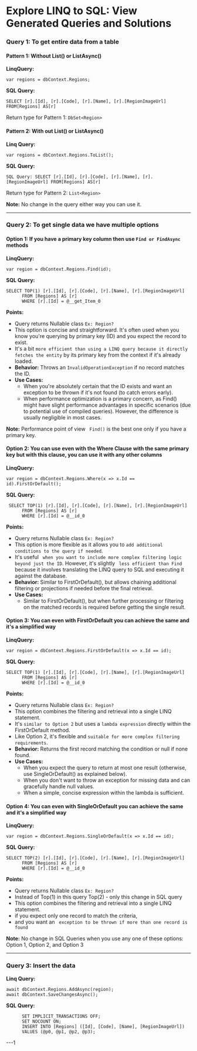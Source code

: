 # Explore LINQ to SQL: View Generated Queries and Solutions

### Query 1: To get entire data from a table

#### **Pattern 1:** Without List() or ListAsync()

**LinqQuery:** 

```
var regions = dbContext.Regions;
```
**SQL Query:**
```
SELECT [r].[Id], [r].[Code], [r].[Name], [r].[RegionImageUrl] FROM[Regions] AS[r]
```
Return type for Pattern 1: ```DbSet<Region>```

#### Pattern 2: With out List() or ListAsync()

**Linq Query:**
```
var regions = dbContext.Regions.ToList();
```
**SQL Query:**
```
SQL Query: SELECT [r].[Id], [r].[Code], [r].[Name], [r].[RegionImageUrl] FROM[Regions] AS[r]
```
Return type for Pattern 2: ```List<Region>```

**Note:** No change in the query either way you can use it.

---
### Query 2: To get single data we have multiple options
#### Option 1: If you have a primary key column then use ```Find or FindAsync``` methods

**LinqQuery:** 
```
var region = dbContext.Regions.Find(id);
```
**SQL Query:**
```
SELECT TOP(1) [r].[Id], [r].[Code], [r].[Name], [r].[RegionImageUrl]
      FROM [Regions] AS [r]
      WHERE [r].[Id] = @__get_Item_0
```
**Points:**
- Query returns Nullable class ```Ex: Region?```
- This option is concise and straightforward. It's often used when you know you're querying by primary key (ID) and you expect the record to exist. 
- It's a bit ```more efficient than using a LINQ query because it directly fetches the entity``` by its primary key from the context if it's already loaded.
- **Behavior:** Throws an ```InvalidOperationException``` if no record matches the ID.
- **Use Cases:**  
  - When you're absolutely certain that the ID exists and want an exception to be thrown if it's not found (to catch errors early).
  - When performance optimization is a primary concern, as Find() might have slight performance advantages in specific scenarios (due to potential use of compiled queries). However, the difference is usually negligible in most cases.

**Note:** Performance point of view ``` Find()``` is the best one only if you have a primary key.

#### Option 2: You can use even with the Where Clause with the same primary key but with this clause, you can use it with any other columns

**LinqQuery:** 
```
var region = dbContext.Regions.Where(x => x.Id == id).FirstOrDefault();
```
**SQL Query:**
```
 SELECT TOP(1) [r].[Id], [r].[Code], [r].[Name], [r].[RegionImageUrl]
      FROM [Regions] AS [r]
      WHERE [r].[Id] = @__id_0
```
**Points:**
- Query returns Nullable class ```Ex: Region?```
- This option is more flexible as it allows you to ```add additional conditions to the query if needed```. 
- It's useful ``` when you want to include more complex filtering logic beyond just the ID```. However, it's slightly ``` less efficient than Find``` because it involves translating the LINQ query to SQL and executing it against the database.
- **Behavior:** Similar to FirstOrDefault(), but allows chaining additional filtering or projections if needed before the final retrieval.
- **Use Cases:**
  - Similar to FirstOrDefault(), but when further processing or filtering on the matched records is required before getting the single result.

#### Option 3: You can even with FirstOrDefault you can achieve the same and it's a simplified way

**LinqQuery:** 
```
var region = dbContext.Regions.FirstOrDefault(x => x.Id == id);
```
**SQL Query:**
```
SELECT TOP(1) [r].[Id], [r].[Code], [r].[Name], [r].[RegionImageUrl]
      FROM [Regions] AS [r]
      WHERE [r].[Id] = @__id_0
```
**Points:**
- Query returns Nullable class ```Ex: Region?```
- This option combines the filtering and retrieval into a single LINQ statement. 
- It's ```similar to Option 2``` but uses a ```lambda expression``` directly within the FirstOrDefault method. 
- Like Option 2, it's flexible and ```suitable for more complex filtering requirements```.
- **Behavior:** Returns the first record matching the condition or null if none found.
- **Use Cases:**
  - When you expect the query to return at most one result (otherwise, use SingleOrDefault() as explained below).
  - When you don't want to throw an exception for missing data and can gracefully handle null values.
  - When a simple, concise expression within the lambda is sufficient.

#### Option 4: You can even with SingleOrDefault you can achieve the same and it's a simplified way

**LinqQuery:** 
```
var region = dbContext.Regions.SingleOrDefault(x => x.Id == id);
```
**SQL Query:**
```
SELECT TOP(2) [r].[Id], [r].[Code], [r].[Name], [r].[RegionImageUrl]
      FROM [Regions] AS [r]
      WHERE [r].[Id] = @__id_0
```

**Points:**
- Query returns Nullable class ```Ex: Region?```
- Instead of Top(1) in this query Top(2) - only this change in SQL query
- This option combines the filtering and retrieval into a single LINQ statement. 
- if you expect only one record to match the criteria, 
- and you want an ``` exception to be thrown if more than one record is found```

**Note:** No change in SQL Queries when you use any one of these options: Option 1, Option 2, and Option 3 

---

### Query 3: Insert the data

**Linq Query:**

```
await dbContext.Regions.AddAsync(region);
await dbContext.SaveChangesAsync();

```

**SQL Query:**

```
      SET IMPLICIT_TRANSACTIONS OFF;
      SET NOCOUNT ON;
      INSERT INTO [Regions] ([Id], [Code], [Name], [RegionImageUrl])
      VALUES (@p0, @p1, @p2, @p3);

```

---1